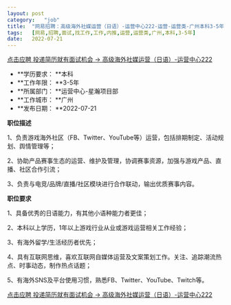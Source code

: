 ```yaml
---
layout:	post
category:	"job"
title:	"网易招聘：高级海外社媒运营（日语）-运营中心222-运营-运营类-广州本科3-5年"
tags:	[网易,招聘,面试,找工作,工作,内推,运营,运营类,广州,本科,3-5年]
date:	2022-07-21
---
```


[点击应聘 投递简历就有面试机会 ->  高级海外社媒运营（日语）-运营中心222](http://mobile.bole.netease.com/bole/boleDetail?id=40719&employeeId=346f03c3cda5f04c&key=all)



- **学历要求： **本科
- **工作年限： **3-5年
- **所属部门： **运营中心-星瀚项目部
- **工作城市： **广州
- **发布日期： **2022-07-21



**职位描述**

1、负责游戏海外社区（FB、Twitter、YouTube等）运营，包括排期制定、活动规划、舆情管理等；

2、协助产品赛事生态的运营、维护及管理，协调赛事资源，加强与游戏产品、直播、社区合作引流；

3、负责与电竞/品牌/直播/社区模块进行合作联动，输出优质赛事内容。



**职位要求**

1、具备优秀的日语能力，有其他小语种能力者更佳；

2、本科以上学历，1年以上游戏行业从业或游戏运营相关工作经验；

3、有海外留学/生活经历者优先；

4、具有互联网思维，喜欢互联网自媒体运营及文案策划工作。关注、追踪潮流热点、时事动态，制作热点话题；

5、有海外SNS及平台使用习惯，熟悉FB、Twitter、YouTube、Twitch等。



[点击应聘 投递简历就有面试机会 ->  高级海外社媒运营（日语）-运营中心222](http://mobile.bole.netease.com/bole/boleDetail?id=40719&employeeId=346f03c3cda5f04c&key=all)